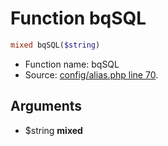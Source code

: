 Function bqSQL
===========================





```php
mixed bqSQL($string)
```

* Function name: bqSQL
* Source: [config/alias.php line 70](https://github.com/PrestaShop/PrestaShop/blob/1.5.0.17/config/alias.php#L70).

Arguments
---------

* $string **mixed**

